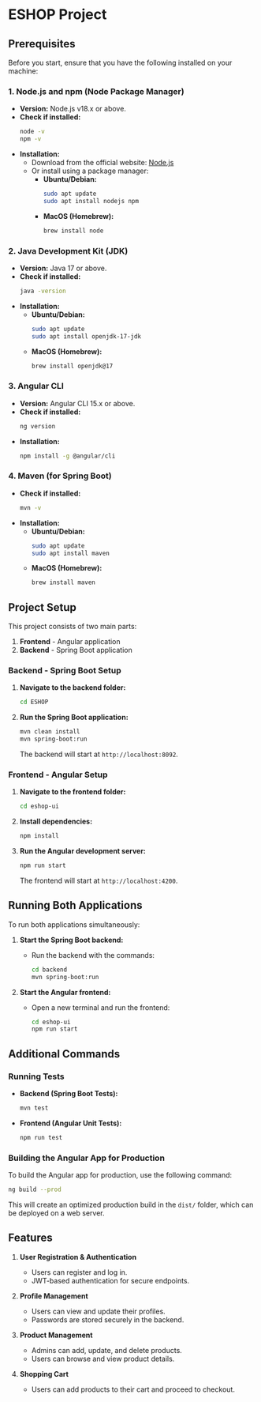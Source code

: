 
# ESHOP Project

## Prerequisites

Before you start, ensure that you have the following installed on your machine:

### 1. Node.js and npm (Node Package Manager)
- **Version:** Node.js v18.x or above.
- **Check if installed:**
  ```bash
  node -v
  npm -v
  ```
- **Installation:**
  - Download from the official website: [Node.js](https://nodejs.org/)
  - Or install using a package manager:
    - **Ubuntu/Debian:**
      ```bash
      sudo apt update
      sudo apt install nodejs npm
      ```
    - **MacOS (Homebrew):**
      ```bash
      brew install node
      ```

### 2. Java Development Kit (JDK)
- **Version:** Java 17 or above.
- **Check if installed:**
  ```bash
  java -version
  ```
- **Installation:**
  - **Ubuntu/Debian:**
    ```bash
    sudo apt update
    sudo apt install openjdk-17-jdk
    ```
  - **MacOS (Homebrew):**
    ```bash
    brew install openjdk@17
    ```

### 3. Angular CLI
- **Version:** Angular CLI 15.x or above.
- **Check if installed:**
  ```bash
  ng version
  ```
- **Installation:**
  ```bash
  npm install -g @angular/cli
  ```

### 4. Maven (for Spring Boot)
- **Check if installed:**
  ```bash
  mvn -v
  ```
- **Installation:**
  - **Ubuntu/Debian:**
    ```bash
    sudo apt update
    sudo apt install maven
    ```
  - **MacOS (Homebrew):**
    ```bash
    brew install maven
    ```

## Project Setup

This project consists of two main parts:
1. **Frontend** - Angular application
2. **Backend** - Spring Boot application

### Backend - Spring Boot Setup

1. **Navigate to the backend folder:**
   ```bash
   cd ESHOP
   ```

2. **Run the Spring Boot application:**
   ```bash
   mvn clean install
   mvn spring-boot:run
   ```

   The backend will start at `http://localhost:8092`.

### Frontend - Angular Setup

1. **Navigate to the frontend folder:**
   ```bash
   cd eshop-ui
   ```

2. **Install dependencies:**
   ```bash
   npm install
   ```

3. **Run the Angular development server:**
   ```bash
   npm run start
   ```

   The frontend will start at `http://localhost:4200`.

## Running Both Applications

To run both applications simultaneously:

1. **Start the Spring Boot backend:**
   - Run the backend with the commands:
     ```bash
     cd backend
     mvn spring-boot:run
     ```

2. **Start the Angular frontend:**
   - Open a new terminal and run the frontend:
     ```bash
     cd eshop-ui
     npm run start
     ```

## Additional Commands

### Running Tests

- **Backend (Spring Boot Tests):**
  ```bash
  mvn test
  ```

- **Frontend (Angular Unit Tests):**
  ```bash
  npm run test
  ```

### Building the Angular App for Production

To build the Angular app for production, use the following command:
```bash
ng build --prod
```

This will create an optimized production build in the `dist/` folder, which can be deployed on a web server.

## Features

1. **User Registration & Authentication**
   - Users can register and log in.
   - JWT-based authentication for secure endpoints.

2. **Profile Management**
   - Users can view and update their profiles.
   - Passwords are stored securely in the backend.

3. **Product Management**
   - Admins can add, update, and delete products.
   - Users can browse and view product details.

4. **Shopping Cart**
   - Users can add products to their cart and proceed to checkout.

